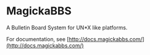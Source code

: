 # MagickaBBS

A Bulletin Board System for UN*X like platforms.

For documentation, see [http://docs.magickabbs.com/](http://docs.magickabbs.com/)
